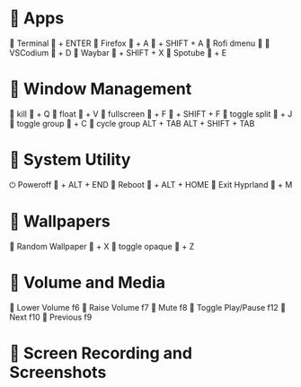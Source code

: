 #  Apps

 Terminal    + ENTER
󰈹 Firefox     + A
             + SHIFT + A
󰍜 Rofi dmenu   
 VSCodium    + D
 Waybar    + SHIFT + X
 Spotube    + E

#  Window Management

󰖭 kill    + Q
󰉧 float    + V
 fullscreen    + F
                + SHIFT + F
 toggle split    + J
 toggle group    + C
 cycle group   ALT + TAB
                ALT + SHIFT + TAB

# 󰪫 System Utility

⏻ Poweroff    + ALT + END
󰜉 Reboot    + ALT + HOME
󰩈 Exit Hyprland    + M

# 󰸉 Wallpapers

 Random Wallpaper    + X
 toggle opaque    + Z

#  Volume and Media

 Lower Volume   f6
 Raise Volume   f7
 Mute   f8
 Toggle Play/Pause   f12
󰙢 Next   f10
󰙤 Previous   f9

# 󰹑 Screen Recording and Screenshots


